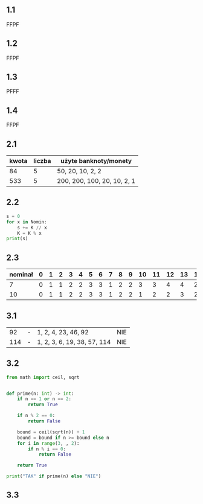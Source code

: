 ## 1.1
FFPF

## 1.2
FFPF

## 1.3
PFFF

## 1.4
FFPF

## 2.1
| kwota | liczba | użyte banknoty/monety       |
| ----- | ------ | --------------------------- |
| 84    | 5      | 50, 20, 10, 2, 2            |
| 533   | 5      | 200, 200, 100, 20, 10, 2, 1 |

## 2.2
```py
s = 0
for x in Nomin:
    s += K // x
    K = K % x
print(s)
```

## 2.3
| nominał | 0 | 1 | 2 | 3 | 4 | 5 | 6 | 7 | 8 | 9 | 10 | 11 | 12 | 13 | 14 |
| ------- | - | - | - | - | - | - | - | - | - | - | -- | -- | -- | -- | -- |
| 7       | 0 | 1 | 1 | 2 | 2 | 3 | 3 | 1 | 2 | 2 | 3  | 3  | 4  | 4  | 2  |
| 10      | 0 | 1 | 1 | 2 | 2 | 3 | 3 | 1 | 2 | 2 | 1  | 2  | 2  | 3  | 2  |

## 3.1
|     |      |                             |     |
| --- | ---- | --------------------------- | --- |
| 92  |  -   | 1, 2, 4, 23, 46, 92         | NIE |
| 114 |  -   | 1, 2, 3, 6, 19, 38, 57, 114 | NIE |

## 3.2
```py
from math import ceil, sqrt


def prime(n: int) -> int:
    if n == 1 or n == 2:
        return True

    if n % 2 == 0:
        return False

    bound = ceil(sqrt(n)) + 1
    bound = bound if n >= bound else n
    for i in range(3, , 2):
        if n % i == 0:
            return False

    return True

print("TAK" if prime(n) else "NIE")
```

## 3.3
